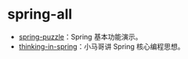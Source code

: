 # spring-all

- [spring-puzzle](spring-puzzle)：Spring 基本功能演示。
- [thinking-in-spring](thinking-in-spring)：小马哥讲 Spring 核心编程思想。